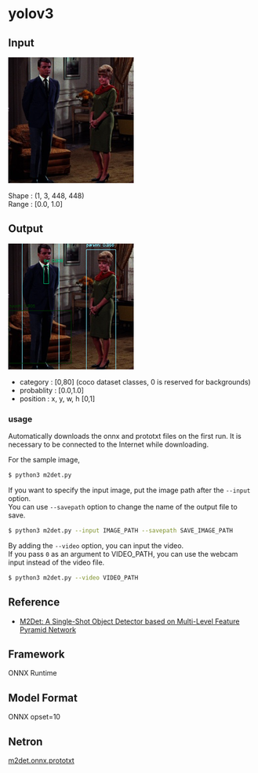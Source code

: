 # yolov3

## Input

![Input](couple.jpg)

Shape : (1, 3, 448, 448)  
Range : [0.0, 1.0]

## Output

![Output](output.png)

- category : [0,80] (coco dataset classes, 0 is reserved for backgrounds)  
- probablity : [0.0,1.0]  
- position : x, y, w, h [0,1]  

### usage
Automatically downloads the onnx and prototxt files on the first run.
It is necessary to be connected to the Internet while downloading.

For the sample image,
``` bash
$ python3 m2det.py
```

If you want to specify the input image, put the image path after the `--input` option.  
You can use `--savepath` option to change the name of the output file to save.

```bash
$ python3 m2det.py --input IMAGE_PATH --savepath SAVE_IMAGE_PATH    
```

By adding the `--video` option, you can input the video.   
If you pass `0` as an argument to VIDEO_PATH, you can use the webcam input instead of the video file.
```bash
$ python3 m2det.py --video VIDEO_PATH
```

## Reference

- [M2Det: A Single-Shot Object Detector based on Multi-Level Feature Pyramid Network](https://github.com/qijiezhao/M2Det)

## Framework

ONNX Runtime

## Model Format

ONNX opset=10

## Netron

[m2det.onnx.prototxt](https://lutzroeder.github.io/netron/?url=https://storage.googleapis.com/ailia-models/m2det/m2det.onnx.prototxt)
